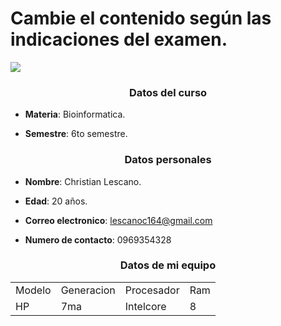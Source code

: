 # Cambie el contenido según las indicaciones del examen.
<img src="https://upload.wikimedia.org/wikipedia/commons/thumb/8/82/Gnu-bash-logo.svg/2560px-Gnu-bash-logo.svg.png">
<h3 align="center">Datos del curso</h3>
 
- **Materia**: Bioinformatica.

- **Semestre**: 6to semestre.

<h3 align="center">Datos personales</h3>

- **Nombre**: Christian Lescano.  

- **Edad**: 20 años.

- **Correo electronico**: lescanoc164@gmail.com

- **Numero de contacto**: 0969354328

<h3 align="center">Datos de mi equipo</h3>

<table>
 <td>Modelo</td>
 <td>Generacion</td>
 <td>Procesador</td>
 <td>Ram</td>
 <tr>
  <td>HP</td>
 <td>7ma</td>
 <td>Intelcore</td>
 <td>8</td>

  
